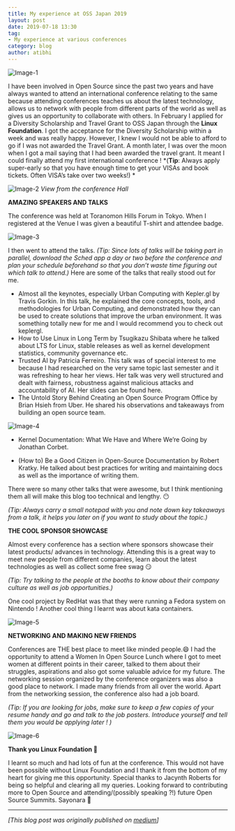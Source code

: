 ```yaml
---
title: My experience at OSS Japan 2019
layout: post
date: 2019-07-18 13:30
tag:
- My experience at various conferences
category: blog
author: atibhi
---
```


![Image-1](https://asquare14.github.io/assets/images/japan-1.jpeg)

I have been involved in Open Source since the past two years and have always wanted to attend an international conference relating to the same because attending conferences teaches us about the latest technology, allows us to network with people from different parts of the world as well as gives us an opportunity to collaborate with others.
In February I applied for a Diversity Scholarship and Travel Grant to OSS Japan through the **Linux Foundation**. I got the acceptance for the Diversity Scholarship within a week and was really happy. However, I knew I would not be able to afford to go if I was not awarded the Travel Grant. A month later, I was over the moon when I got a mail saying that I had been awarded the travel grant. It meant I could finally attend my first international conference ! *(**Tip**: Always apply super-early so that you have enough time to get your VISAs and book tickets. Often VISA’s take over two weeks!)
*

![Image-2](https://asquare14.github.io/assets/images/japan-2.jpeg)
*View from the conference Hall*

**AMAZING SPEAKERS AND TALKS**

The conference was held at Toranomon Hills Forum in Tokyo. When I registered at the Venue I was given a beautiful T-shirt and attendee badge.

![Image-3](https://asquare14.github.io/assets/images/japan-3.jpeg)

I then went to attend the talks. *(Tip: Since lots of talks will be taking part in parallel, download the Sched app a day or two before the conference and plan your schedule beforehand so that you don’t waste time figuring out which talk to attend.)* Here are some of the talks that really stood out for me.
- Almost all the keynotes, especially Urban Computing with Kepler.gl by Travis Gorkin. In this talk, he explained the core concepts, tools, and methodologies for Urban Computing, and demonstrated how they can be used to create solutions that improve the urban environment. It was something totally new for me and I would recommend you to check out keplergl.
- How to Use Linux in Long Term by Tsugikazu Shibata where he talked about LTS for Linux, stable releases as well as kernel development statistics, community governance etc.
- Trusted AI by Patricia Ferreiro. This talk was of special interest to me because I had researched on the very same topic last semester and it was refreshing to hear her views. Her talk was very well structured and dealt with fairness, robustness against malicious attacks and accountability of AI. Her slides can be found here.
- The Untold Story Behind Creating an Open Source Program Office by Brian Hsieh from Uber. He shared his observations and takeaways from building an open source team.


![Image-4](https://asquare14.github.io/assets/images/japan-4.jpeg)

- Kernel Documentation: What We Have and Where We’re Going by Jonathan Corbet.

- (How to) Be a Good Citizen in Open-Source Documentation by Robert Kratky. He talked about best practices for writing and maintaining docs as well as the importance of writing them.

There were so many other talks that were awesome, but I think mentioning them all will make this blog too technical and lengthy. 😶

*(Tip: Always carry a small notepad with you and note down key takeaways from a talk, it helps you later on if you want to study about the topic.)*

**THE COOL SPONSOR SHOWCASE**

Almost every conference has a section where sponsors showcase their latest products/ advances in technology. Attending this is a great way to meet new people from different companies, learn about the latest technologies as well as collect some free swag 😏

*(Tip: Try talking to the people at the booths to know about their company culture as well as job opportunities.)*

One cool project by RedHat was that they were running a Fedora system on Nintendo ! Another cool thing I learnt was about kata containers.

![Image-5](https://asquare14.github.io/assets/images/japan-5.jpeg)

**NETWORKING AND MAKING NEW FRIENDS**

Conferences are THE best place to meet like minded people.😄 I had the opportunity to attend a Women In Open Source Lunch where I got to meet women at different points in their career, talked to them about their struggles, aspirations and also got some valuable advice for my future. The networking session organized by the conference organizers was also a good place to network. I made many friends from all over the world.
Apart from the networking session, the conference also had a job board.

*(Tip: If you are looking for jobs, make sure to keep a few copies of your resume handy and go and talk to the job posters. Introduce yourself and tell them you would be applying later ! )*

![Image-6](https://asquare14.github.io/assets/images/japan-6.jpeg)

**Thank you Linux Foundation 💛**

I learnt so much and had lots of fun at the conference. This would not have been possible without Linux Foundation and I thank it from the bottom of my heart for giving me this opportunity. Special thanks to Jacynth Roberts for being so helpful and clearing all my queries. Looking forward to contributing more to Open Source and attending/(possibly speaking ?!) future Open Source Summits.
Sayonara 🏯


-----

*[This blog post was originally published on [medium](https://medium.com/@atibhiagrawal/my-experience-at-open-source-summit-japan-2019-f73587de4bce)]*